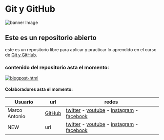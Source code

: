 # Git y GitHub
![banner Image](https://media.giphy.com/media/L2Yd6Z1cYAnPl5sPae/giphy.gif)

## Este es un repositorio abierto

este es un repositorio libre para aplicar y practicar lo aprendido en el curso de [Git y GitHub](https://platzi.com/clases/git-github/).
### contenido del repositorio asta el momento:

[<a href="https://ibb.co/tmyz6yY"><img src="https://i.ibb.co/j67zY73/blogpost-html.png" alt="blogpost-html" border="0"></a>](https://ibb.co/tmyz6yY)

#### Colaboradores asta el momento:

Usuario | url | redes
--- | --- | ---
Marco Antonio | [GitHub](https://github.com/NekoShooter) | [twitter](https://twitter.com/Marco_Animacion) - [youtube](https://www.youtube.com/channel/UCHJiiKBhmjGY8jkZYBZ8pHA?view_as=subscriber) - [instagram](https://www.instagram.com/marcoantonio_m_a/) - [facebook](https://www.facebook.com/MarcoAnGM)
NEW | url | [twitter](https://twitter.com) - [youtube](https://www.youtube.com) - [instagram](https://www.instagram.com) - [facebook](https://www.facebook.com) 
